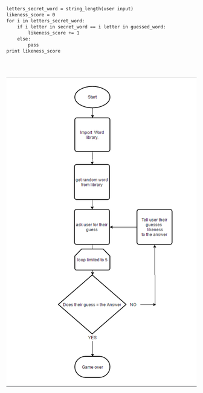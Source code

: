```
letters_secret_word = string_length(user input)  
likeness_score = 0
for i in letters_secret_word:	
	if i letter in secret_word == i letter in guessed_word:	
		likeness_score += 1
	else:
		pass
print likeness_score
	

      
```    

![Flowchart](Flowchart.png)
